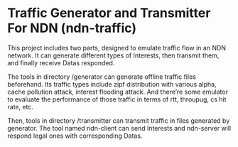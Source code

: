 Traffic Generator and Transmitter For NDN (ndn-traffic)
=================================================

This project includes two parts, designed to emulate traffic flow in an NDN network. It can generate different types of Interests, then transmit them, and finally receive Datas responded.

The tools in directory /generator can generate offline traffic files beforehand. Its traffic types include zipf distribution with various alpha, cache pollution attack, interest flooding attack. And there’re some emulator to evaluate the performance of those traffic in terms of rtt, throupug, cs hit rate, etc.

Then, tools in directory /transmitter can transmit traffic in files generated by generator. The tool named ndn-client can send Interests and ndn-server will respond legal ones with corresponding Datas. 